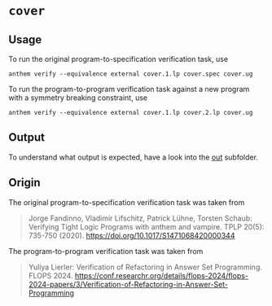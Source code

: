 # `cover`

## Usage
To run the original program-to-specification verification task, use

```
anthem verify --equivalence external cover.1.lp cover.spec cover.ug
```

To run the program-to-program verification task against a new program with a symmetry breaking constraint, use

```
anthem verify --equivalence external cover.1.lp cover.2.lp cover.ug
```

## Output
To understand what output is expected, have a look into the [out](./out) subfolder.

## Origin
The original program-to-specification verification task was taken from

> Jorge Fandinno, Vladimir Lifschitz, Patrick Lühne, Torsten Schaub:
> Verifying Tight Logic Programs with anthem and vampire. TPLP 20(5): 735-750 (2020).
> https://doi.org/10.1017/S1471068420000344

The program-to-program verification task was taken from

> Yuliya Lierler:
> Verification of Refactoring in Answer Set Programming. FLOPS 2024.
> https://conf.researchr.org/details/flops-2024/flops-2024-papers/3/Verification-of-Refactoring-in-Answer-Set-Programming
